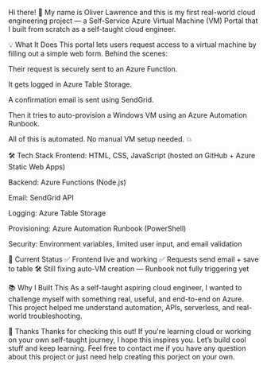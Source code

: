 Hi there! 👋
My name is Oliver Lawrence and this is my first real-world cloud engineering project — a Self-Service Azure Virtual Machine (VM) Portal that I built from scratch as a self-taught cloud engineer.

💡 What It Does
This portal lets users request access to a virtual machine by filling out a simple web form. Behind the scenes:

Their request is securely sent to an Azure Function.

It gets logged in Azure Table Storage.

A confirmation email is sent using SendGrid.

Then it tries to auto-provision a Windows VM using an Azure Automation Runbook.

All of this is automated. No manual VM setup needed. 💥

🛠️ Tech Stack
Frontend: HTML, CSS, JavaScript (hosted on GitHub + Azure Static Web Apps)

Backend: Azure Functions (Node.js)

Email: SendGrid API

Logging: Azure Table Storage

Provisioning: Azure Automation Runbook (PowerShell)

Security: Environment variables, limited user input, and email validation

🚧 Current Status
✅ Frontend live and working
✅ Requests send email + save to table
🛠️ Still fixing auto-VM creation — Runbook not fully triggering yet

📚 Why I Built This
As a self-taught aspiring cloud engineer, I wanted to challenge myself with something real, useful, and end-to-end on Azure. This project helped me understand automation, APIs, serverless, and real-world troubleshooting.

🙌 Thanks
Thanks for checking this out! If you're learning cloud or working on your own self-taught journey, I hope this inspires you. Let’s build cool stuff and keep learning. Feel free to contact me if you have any question about this project or just need help creating this porject on your own. 
